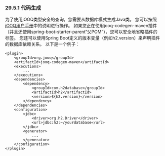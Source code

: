 ### 29.5.1 代码生成

为了使用jOOQ类型安全的查询，您需要从数据库模式生成Java类。 您可以按照j[OOQ用户手册](http://www.jooq.org/doc/3.6/manual-single-page/#jooq-in-7-steps-step3)中的说明进行操作。 如果您正在使用jooq-codegen-maven插件（并且还使用spring-boot-starter-parent“父POM”），您可以安全地省略插件的标签。 您还可以使用Spring Boot定义的版本变量（例如h2.version）来声明插件的数据库依赖关系。 以下是一个例子：

```
<plugin>
    <groupId>org.jooq</groupId>
    <artifactId>jooq-codegen-maven</artifactId>
    <executions>
        ...
    </executions>
    <dependencies>
        <dependency>
            <groupId>com.h2database</groupId>
            <artifactId>h2</artifactId>
            <version>${h2.version}</version>
        </dependency>
    </dependencies>
    <configuration>
        <jdbc>
            <driver>org.h2.Driver</driver>
            <url>jdbc:h2:~/yourdatabase</url>
        </jdbc>
        <generator>
            ...
        </generator>
    </configuration>
</plugin>
```